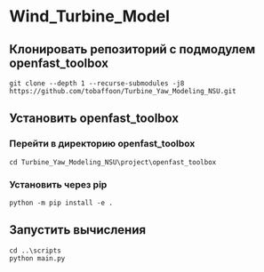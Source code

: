 # Wind_Turbine_Model

## Клонировать репозиторий с подмодулем openfast_toolbox
```
git clone --depth 1 --recurse-submodules -j8 https://github.com/tobaffoon/Turbine_Yaw_Modeling_NSU.git
```

## Установить openfast_toolbox
### Перейти в директорию openfast_toolbox
```
cd Turbine_Yaw_Modeling_NSU\project\openfast_toolbox
```
### Установить через pip
```
python -m pip install -e .
```

## Запустить вычисления
```
cd ..\scripts
python main.py
```
